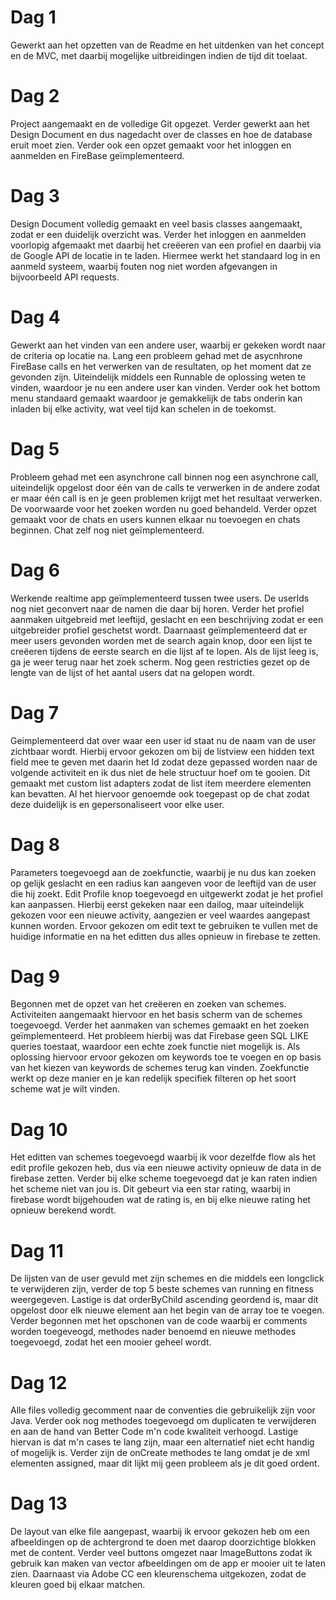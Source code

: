 # Dag 1
Gewerkt aan het opzetten van de Readme en het uitdenken van het concept en de MVC, met daarbij mogelijke uitbreidingen indien
de tijd dit toelaat.

# Dag 2
Project aangemaakt en de volledige Git opgezet. Verder gewerkt aan het Design Document en dus nagedacht over de classes en 
hoe de database eruit moet zien. Verder ook een opzet gemaakt voor het inloggen en aanmelden en FireBase geïmplementeerd.

# Dag 3
Design Document volledig gemaakt en veel basis classes aangemaakt, zodat er een duidelijk overzicht was. Verder het inloggen
en aanmelden voorlopig afgemaakt met daarbij het creëeren van een profiel en daarbij via de Google API de locatie in te laden.
Hiermee werkt het standaard log in en aanmeld systeem, waarbij fouten nog niet worden afgevangen in bijvoorbeeld API requests.

# Dag 4
Gewerkt aan het vinden van een andere user, waarbij er gekeken wordt naar de criteria op locatie na. Lang een probleem gehad met
de asycnhrone FireBase calls en het verwerken van de resultaten, op het moment dat ze gevonden zijn. Uiteindelijk middels een
Runnable de oplossing weten te vinden, waardoor je nu een andere user kan vinden. Verder ook het bottom menu standaard gemaakt 
waardoor je gemakkelijk de tabs onderin kan inladen bij elke activity, wat veel tijd kan schelen in de toekomst.

# Dag 5

Probleem gehad met een asynchrone call binnen nog een asynchrone call, uiteindelijk opgelost door één van de calls te verwerken in de andere zodat er maar één call is en je geen problemen krijgt met het resultaat verwerken. De voorwaarde voor het zoeken worden nu goed behandeld. Verder opzet gemaakt voor de chats en users kunnen elkaar nu toevoegen en chats beginnen. Chat zelf nog niet geïmplementeerd.

# Dag 6

Werkende realtime app geïmplementeerd tussen twee users. De userIds nog niet geconvert naar de namen die daar bij horen. Verder het profiel aanmaken uitgebreid met leeftijd, geslacht en een beschrijving zodat er een uitgebreider profiel geschetst wordt. Daarnaast geïmplementeerd dat er meer users gevonden worden met de search again knop, door een lijst te creëeren tijdens de eerste search en die lijst af te lopen. Als de lijst leeg is, ga je weer terug naar het zoek scherm. Nog geen restricties gezet op de lengte van de lijst of het aantal users dat na gelopen wordt.

# Dag 7

Geimplementeerd dat over waar een user id staat nu de naam van de user zichtbaar wordt. Hierbij ervoor gekozen om bij de listview een hidden text field mee te geven met daarin het Id zodat deze gepassed worden naar de volgende activiteit en ik dus niet de hele structuur hoef om te gooien. Dit gemaakt met custom list adapters zodat de list item meerdere elementen kan bevatten. Al het hiervoor genoemde ook toegepast op de chat zodat deze duidelijk is en gepersonaliseert voor elke user.

# Dag 8

Parameters toegevoegd aan de zoekfunctie, waarbij je nu dus kan zoeken op gelijk geslacht en een radius kan aangeven voor de leeftijd van de user die hij zoekt. Edit Profile knop toegevoegd en uitgewerkt zodat je het profiel kan aanpassen. Hierbij eerst gekeken naar een dailog, maar uiteindelijk gekozen voor een nieuwe activity, aangezien er veel waardes aangepast kunnen worden. Ervoor gekozen om edit text te gebruiken te vullen met de huidige informatie en na het editten dus alles opnieuw in firebase te zetten.

# Dag 9

Begonnen met de opzet van het creëeren en zoeken van schemes. Activiteiten aangemaakt hiervoor en het basis scherm van de schemes toegevoegd. Verder het aanmaken van schemes gemaakt en het zoeken geïmplementeerd. Het probleem hierbij was dat Firebase geen SQL LIKE queries toestaat, waardoor een echte zoek functie niet mogelijk is. Als oplossing hiervoor ervoor gekozen om keywords toe te voegen en op basis van het kiezen van keywords de schemes terug kan vinden. Zoekfunctie werkt op deze manier en je kan redelijk specifiek filteren op het soort scheme wat je wilt vinden.

# Dag 10

Het editten van schemes toegevoegd waarbij ik voor dezelfde flow als het edit profile gekozen heb, dus via een nieuwe activity opnieuw de data in de firebase zetten. Verder bij elke scheme toegevoegd dat je kan raten indien het scheme niet van jou is. Dit gebeurt via een star rating, waarbij in firebase wordt bijgehouden wat de rating is, en bij elke nieuwe rating het opnieuw berekend wordt.

# Dag 11

De lijsten van de user gevuld met zijn schemes en die middels een longclick te verwijderen zijn, verder de top 5 beste schemes van running en fitness weergegeven. Lastige is dat orderByChild ascending geordend is, maar dit opgelost door elk nieuwe element aan het begin van de array toe te voegen. Verder begonnen met het opschonen van de code waarbij er comments worden toegeveogd, methodes nader benoemd en nieuwe methodes toegevoegd, zodat het een mooier geheel wordt.

# Dag 12

Alle files volledig gecomment naar de conventies die gebruikelijk zijn voor Java. Verder ook nog methodes toegevoegd om duplicaten te verwijderen en aan de hand van Better Code m'n code kwaliteit verhoogd. Lastige hiervan is dat m'n cases te lang zijn, maar een alternatief niet echt handig of mogelijk is. Verder zijn de onCreate methodes te lang omdat je de xml elementen assigned, maar dit lijkt mij geen probleem als je dit goed ordent.

# Dag 13

De layout van elke file aangepast, waarbij ik ervoor gekozen heb om een afbeeldingen op de achtergrond te doen met daarop doorzichtige blokken met de content. Verder veel buttons omgezet naar ImageButtons zodat ik gebruik kan maken van vector afbeeldingen om de app er mooier uit te laten zien. Daarnaast via Adobe CC een kleurenschema uitgekozen, zodat de kleuren goed bij elkaar matchen.
